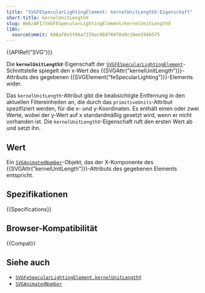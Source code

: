 ```yaml
---
title: "SVGFESpecularLightingElement: kernelUnitLengthX-Eigenschaft"
short-title: kernelUnitLengthX
slug: Web/API/SVGFESpecularLightingElement/kernelUnitLengthX
l10n:
  sourceCommit: 686af8e5f06a7234ac86076070a9c19ee1946575
---
```


{{APIRef("SVG")}}

Die **`kernelUnitLengthX`**-Eigenschaft der [`SVGFESpecularLightingElement`](/de/docs/Web/API/SVGFESpecularLightingElement)-Schnittstelle spiegelt den x-Wert des {{SVGAttr("kernelUnitLength")}}-Attributs des gegebenen {{SVGElement("feSpecularLighting")}}-Elements wider.

Das `kernelUnitLength`-Attribut gibt die beabsichtigte Entfernung in den aktuellen Filtereinheiten an, die durch das `primitiveUnits`-Attribut spezifiziert werden, für die x- und y-Koordinaten. Es enthält einen oder zwei Werte, wobei der y-Wert auf x standardmäßig gesetzt wird, wenn er nicht vorhanden ist. Die `kernelUnitLengthX`-Eigenschaft ruft den ersten Wert ab und setzt ihn.

## Wert

Ein [`SVGAnimatedNumber`](/de/docs/Web/API/SVGAnimatedNumber)-Objekt, das der X-Komponente des {{SVGAttr("kernelUnitLength")}}-Attributs des gegebenen Elements entspricht.

## Spezifikationen

{{Specifications}}

## Browser-Kompatibilität

{{Compat}}

## Siehe auch

- [`SVGFeSpecularLightingElement.kernelUnitLengthY`](/de/docs/Web/API/SVGFESpecularLightingElement/kernelUnitLengthY)
- [`SVGAnimatedNumber`](/de/docs/Web/API/SVGAnimatedNumber)
